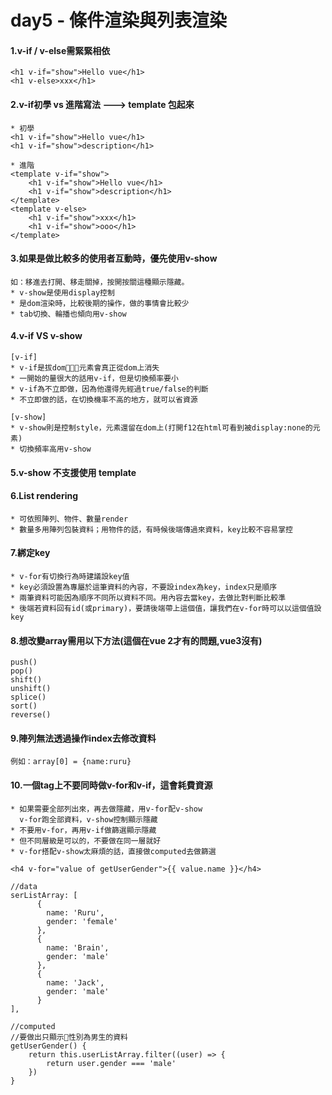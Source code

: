 # day5 - 條件渲染與列表渲染

#### 1.v-if / v-else需緊緊相依
    <h1 v-if="show">Hello vue</h1>
    <h1 v-else>xxx</h1>

#### 2.v-if初學 vs 進階寫法 ---> template 包起來
    * 初學
    <h1 v-if="show">Hello vue</h1>
    <h1 v-if="show">description</h1>

    * 進階
    <template v-if="show">
        <h1 v-if="show">Hello vue</h1>
        <h1 v-if="show">description</h1>
    </template>
    <template v-else>
        <h1 v-if="show">xxx</h1>
        <h1 v-if="show">ooo</h1>
    </template>

#### 3.如果是做比較多的使用者互動時，優先使用v-show
    如：移進去打開、移走關掉，按開按關這種顯示隱藏。
    * v-show是使用display控制
    * 是dom渲染時，比較後期的操作，做的事情會比較少
    * tab切換、輪播也傾向用v-show

#### 4.v-if VS v-show
    [v-if]
    * v-if是拔dom，元素會真正從dom上消失
    * 一開始的量很大的話用v-if，但是切換頻率要小
    * v-if為不立即做，因為他還得先經過true/false的判斷
    * 不立即做的話，在切換機率不高的地方，就可以省資源

    [v-show]
    * v-show則是控制style，元素還留在dom上(打開f12在html可看到被display:none的元素)
    * 切換頻率高用v-show
    

#### 5.v-show 不支援使用 template

#### 6.List rendering
    * 可依照陣列、物件、數量render
    * 數量多用陣列包裝資料；用物件的話，有時候後端傳過來資料，key比較不容易掌控

#### 7.綁定key
    * v-for有切換行為時建議設key值
    * key必須設置為專屬於這筆資料的內容，不要設index為key，index只是順序
    * 兩筆資料可能因為順序不同所以資料不同。用內容去當key，去做比對判斷比較準
    * 後端若資料回有id(或primary)，要請後端帶上這個值，讓我們在v-for時可以以這個值設key

#### 8.想改變array需用以下方法(這個在vue 2才有的問題,vue3沒有)
    push()
    pop()
    shift()
    unshift()
    splice()
    sort()
    reverse()

#### 9.陣列無法透過操作index去修改資料
    例如：array[0] = {name:ruru}

#### 10.一個tag上不要同時做v-for和v-if，這會耗費資源
    * 如果需要全部列出來，再去做隱藏，用v-for配v-show
      v-for跑全部資料，v-show控制顯示隱藏
    * 不要用v-for，再用v-if做篩選顯示隱藏
    * 但不同層級是可以的，不要做在同一層就好
    * v-for搭配v-show太麻煩的話，直接做computed去做篩選

    <h4 v-for="value of getUserGender">{{ value.name }}</h4>

    //data
    serListArray: [
          {
            name: 'Ruru',
            gender: 'female'
          },
          {
            name: 'Brain',
            gender: 'male'
          },
          {
            name: 'Jack',
            gender: 'male'
          }
    ],

    //computed
    //要做出只顯示性別為男生的資料
    getUserGender() {
        return this.userListArray.filter((user) => {
            return user.gender === 'male'
        })
    }
    